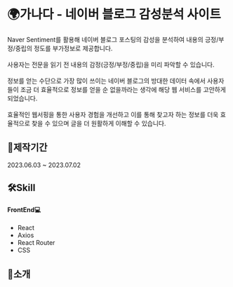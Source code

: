 <h1>🌍가나다 - 네이버 블로그 감성분석 사이트</h1>
Naver Sentiment를 활용해 네이버 블로그 포스팅의 감성을 분석하여 내용의 긍정/부정/중립의 정도를 부가정보로 제공합니다. <br><br>
사용자는 전문을 읽기 전 내용의 감정(긍정/부정/중립)을 미리 파악할 수 있습니다. <br><br>
정보를 얻는 수단으로 가장 많이 쓰이는 네이버 블로그의 방대한 데이터 속에서 사용자들이 조금 더 효율적으로 정보를 얻을 순 없을까라는 생각에 해당 웹 서비스를 고안하게 되었습니다. <br><br>
효율적인 웹서핑을 통한 사용자 경험을 개선하고 이를 통해 찾고자 하는 정보를 더욱 효율적으로 찾을 수 있으며 글을 더 원활하게 이해할 수 있습니다.

<h2>📆제작기간</h2>
2023.06.03 ~ 2023.07.02

<h2>🛠Skill</h2>
<h4>FrontEnd💻</h4>
<ul>
<li>React</li>
<li>Axios</li>
<li>React Router</li> 
<li>CSS</li>
</ul>

<h2>📄소개</h2>
